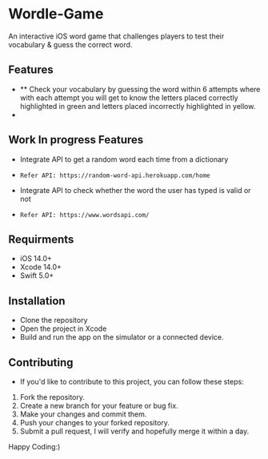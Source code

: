 # Wordle-Game
An interactive iOS word game that challenges players to test their vocabulary &amp; guess the correct word.

## Features
- ** Check your vocabulary by guessing the word within 6 attempts where with each attempt you will get to know the letters placed correctly highlighted in green and letters placed incorrectly highlighted in yellow.
- 
## Work In progress Features
- Integrate API to get a random word each time from a dictionary
-     Refer API: https://random-word-api.herokuapp.com/home
- Integrate API to check whether the word the user has typed is valid or not
-     Refer API: https://www.wordsapi.com/
 
## Requirments
- iOS 14.0+
- Xcode 14.0+
- Swift 5.0+

## Installation
- Clone the repository
- Open the project in Xcode
- Build and run the app on the simulator or a connected device.

## Contributing
- If you'd like to contribute to this project, you can follow these steps:
1. Fork the repository.
2. Create a new branch for your feature or bug fix.
3. Make your changes and commit them.
4. Push your changes to your forked repository.
5. Submit a pull request, I will verify and hopefully merge it within a day.

Happy Coding:)

   
